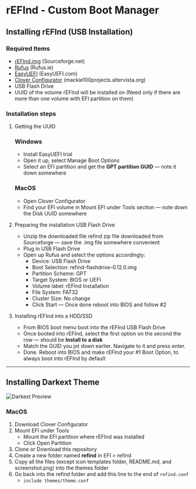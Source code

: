 # rEFInd - Custom Boot Manager

## Installing rEFInd (USB Installation)

### Required Items

- [rEFInd.img](https://sourceforge.net/projects/refind/files/0.12.0/refind-flashdrive-0.12.0.zip/download) (Sourceforge.net)
- [Rufus](https://rufus.ie/) (Rufus.ie)
- [EasyUEFI](https://www.easyuefi.com/index-us.html) (EasyUEFI.com)
- [Clover Configurator](https://mackie100projects.altervista.org/download-clover-configurator/) (mackie100projects.altervista.org)
- USB Flash Drive
- UUID of the volume rEFInd will be installed on (Need only if there are more than one volume with EFI partition on them)

### Installation steps

1. Getting the UUID

    ### Windows

    - Install EasyUEFI trial
    - Open it up, select Manage Boot Options
    - Select an EFI partition and get the **GPT partition GUID** — note it down somewhere

    ### MacOS

    - Open Clover Configurator
    - Find your EFI volume in Mount EFI under Tools section — note down the Disk UUID somewhere
2. Preparing the installation USB Flash Drive
    - Unzip the downloaded file refind zip file downloaded from Sourceforge — save the .img file somewhere convenient
    - Plug in USB Flash Drive
    - Open up Rufus and select the options accordingly:
        - Device: USB Flash Drive
        - Boot Selection: refind-flashdrive-0.12.0.img
        - Partition Scheme: GPT
        - Target System: BIOS or UEFI
        - Volume label: rEFInd Installation
        - File System: FAT32
        - Cluster Size: No change
        - Click Start — Once done reboot into BIOS and follow #2
3. Installing rEFInd into a HDD/SSD
    - From BIOS boot menu boot into the rEFInd USB Flash Drive
    - Once booted into rEFInd, select the first option on the second the row — should be **Install to a disk**
    - Match the GUID you jot down earlier. Navigate to it and press enter.
    - Done. Reboot into BIOS and make rEFInd your #1 Boot Option, to always boot into rEFInd by default

---

## Installing Darkext Theme

![Darkext Preview](https://s3.us-west-2.amazonaws.com/secure.notion-static.com/f9957e9a-9740-4111-8daf-a95677d66c45/rEFInd_Boot_Screen.png?X-Amz-Algorithm=AWS4-HMAC-SHA256&X-Amz-Credential=AKIAT73L2G45O3KS52Y5%2F20200408%2Fus-west-2%2Fs3%2Faws4_request&X-Amz-Date=20200408T223952Z&X-Amz-Expires=86400&X-Amz-Signature=c66dac86bc8bfbfbbce45475673064412740e566bd5cbf013a0257c5077396fa&X-Amz-SignedHeaders=host&response-content-disposition=filename%20%3D%22rEFInd_Boot_Screen.png%22)

### MacOS

1. Download Clover Configurator
2. Mount EFI under Tools
    - Mount the EFI partition where rEFInd was installed
    - Click Open Partition
3. Clone or Download this repository
4. Create a new folder named **refind** in EFI > refind
5. Copy all the files (except icon templates folder, README.md, and screenshot.png) into the themes folder
6. Go back into the refind folder and add this line to the end of `refind.conf` 
    - `include themes/theme.conf`

